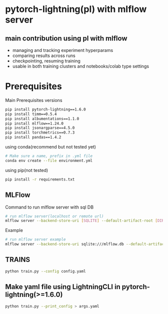 # pytorch-lightning(pl) with mlflow server

## main contribution using pl with mlflow

- managing and tracking experiment hyperparams
- comparing results across runs
- checkpointing, resuming training
- usable in both training clusters and notebooks/colab type settings

# Prerequisites
Main Prerequisites versions
````sh
pip install pytorch-lightning==1.6.0
pip install timm==0.5.4
pip install albumentations==1.1.0
pip install mlflow==1.24.0
pip install jsonargparse==4.5.0
pip install torchmetrics==0.7.3
pip install pandas==1.4.2
````

using conda(recommend but not tested yet)
```sh
# Make sure a name, prefix in .yml file
conda env create --file environment.yml
```

using pip(not tested)
```sh
pip install -r requirements.txt
```

## MLFlow
Command to run mlflow server with sql DB
```sh
# run mlflow server(localhost or remote url)
mlflow server --backend-store-uri [SQLITE] --default-artifact-root [DIRECTORY] -h [IP] -p [PORT]
```

Example
```sh
# run mlflow server example
mlflow server --backend-store-uri sqlite:///mlflow.db --default-artifact-root ./artifacts -h 0.0.0.0 -p 5000
```

## TRAINS
```sh
python train.py --config config.yaml
```

## Make yaml file using LightningCLI in pytorch-lightning(>=1.6.0)
```sh
python train.py --print_config > args.yaml
```
